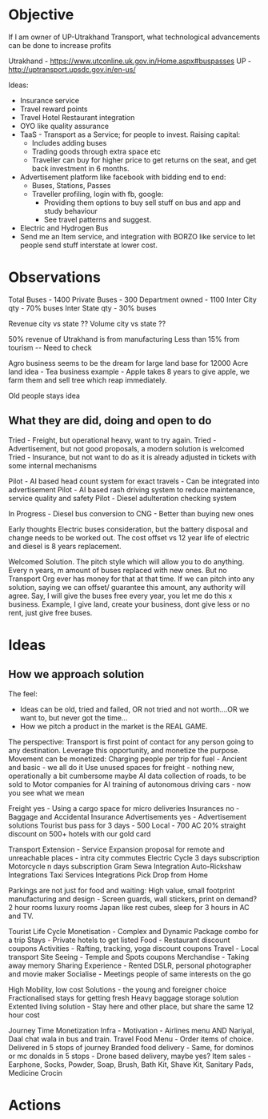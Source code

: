 # Objective

If I am owner of UP-Utrakhand Transport, what technological advancements can be done to increase profits

Utrakhand - https://www.utconline.uk.gov.in/Home.aspx#buspasses
UP - http://uptransport.upsdc.gov.in/en-us/

Ideas:
* Insurance service
* Travel reward points
* Travel Hotel Restaurant integration
* OYO like quality assurance
* TaaS - Transport as a Service; for people to invest. Raising capital:
    * Includes adding buses
    * Trading goods through extra space etc
    * Traveller can buy for higher price to get returns on the seat, and get back investment in 6 months.
* Advertisement platform like facebook with bidding end to end:
    * Buses, Stations, Passes
    * Traveller profiling, login with fb, google:
        * Providing them options to buy sell stuff on bus and app and study behaviour
        * See travel patterns and suggest.
* Electric and Hydrogen Bus
* Send me an Item service, and integration with BORZO like service to let people send stuff interstate at lower cost.


# Observations
Total Buses         - 1400
Private Buses       - 300
Department owned    - 1100
Inter City qty      - 70% buses
Inter State qty     - 30% buses

Revenue city vs state ??
Volume  city vs state ??

50% revenue of Utrakhand is from manufacturing
Less than 15% from tourism -- Need to check

Agro business seems to be the dream for large land base for 12000 Acre land idea
    - Tea business example
    - Apple takes 8 years to give apple, we farm them and sell tree which reap immediately.

Old people stays idea

## What they are did, doing and open to do
Tried - Freight, but operational heavy, want to try again.
Tried - Advertisement, but not good proposals, a modern solution is welcomed
Tried - Insurance, but not want to do as it is already adjusted in tickets with some internal mechanisms

Pilot - AI based head count system for exact travels - Can be integrated into advertisement
Pilot - AI based rash driving system to reduce maintenance, service quality and safety
Pilot - Diesel adulteration checking system

In Progress - Diesel bus conversion to CNG - Better than buying new ones

Early thoughts
    Electric buses consideration, but the battery disposal and change needs to be worked out. The cost offset vs 12 year life of electric and diesel is 8 years replacement.

Welcomed Solution. The pitch style which will allow you to do anything.
    Every n years, m amount of buses replaced with new ones. But no Transport Org ever has money for that at that time. If we can pitch into any solution, saying we can offset/ guarantee this amount, any authority will agree.
    Say, I will give the buses free every year, you let me do this x business.
    Example, I give land, create your business, dont give less or no rent, just give free buses. 


# Ideas

## How we approach solution

The feel:
* Ideas can be old, tried and failed, OR not tried and not worth....OR we want to, but never got the time...
* How we pitch a product in the market is the REAL GAME.

The perspective:
Transport is first point of contact for any person going to any destination. Leverage this opportunity, and monetize the purpose.
Movement can be monetized:
    Charging people per trip for fuel - Ancient and basic - we all do it
    Use unused spaces for freight - nothing new, operationally a bit cumbersome maybe
    AI data collection of roads, to be sold to Motor companies for AI training of autonomous driving cars - now you see what we mean
    
Freight         yes - Using a cargo space for micro deliveries
Insurances      no  - Baggage and Accidental Insurance
Advertisements  yes - Advertisement solutions
Tourist bus pass for 3 days - 500 Local - 700 AC
20% straight discount on 500+ hotels with our gold card

Transport Extension - Service Expansion proposal for remote and unreachable places - intra city commutes
    Electric Cycle 3 days subscription
    Motorcycle n days subscription
    Gram Sewa Integration
    Auto-Rickshaw Integrations
    Taxi Services Integrations
    Pick Drop from Home

Parkings are not just for food and waiting:
    High value, small footprint manufacturing and design - Screen guards, wall stickers, print on demand?
    2 hour rooms luxury rooms
    Japan like rest cubes, sleep for 3 hours in AC and TV.

Tourist Life Cycle Monetisation - Complex and Dynamic Package combo for a trip
    Stays       - Private hotels to get listed
    Food        - Restaurant discount coupons
    Activities  - Rafting, tracking, yoga discount coupons
    Travel      - Local transport
    Site Seeing - Temple and Spots coupons
    Merchandise - Taking away memory
    Sharing Experience - Rented DSLR, personal photographer and movie maker
    Socialise   - Meetings people of same interests on the go
    
High Mobility, low cost Solutions - the young and foreigner choice
    Fractionalised stays for getting fresh
    Heavy baggage storage solution
    Extented living solution - Stay here and other place, but share the same 12 hour cost
    
Journey Time Monetization Infra - Motivation - Airlines menu AND Nariyal, Daal chat wala in bus and train.
    Travel Food Menu - Order items of choice. Delivered in 5 stops of journey
    Branded food delivery - Same, for dominos or mc donalds in 5 stops - Drone based delivery, maybe yes?
    Item sales - Earphone, Socks, Powder, Soap, Brush, Bath Kit, Shave Kit, Sanitary Pads, Medicine Crocin    


# Actions

